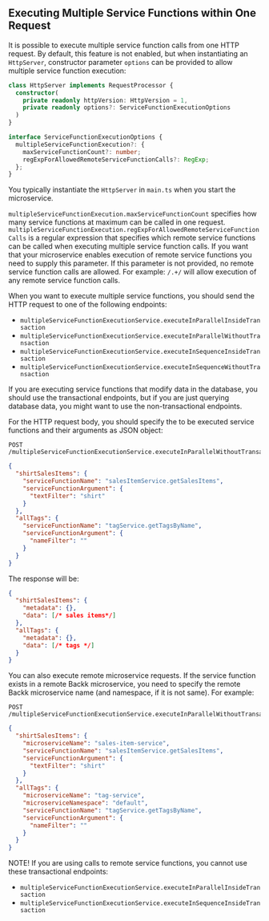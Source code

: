 ## Executing Multiple Service Functions within One Request

It is possible to execute multiple service function calls from one HTTP request. By default, this feature is not enabled, 
but when instantiating an `HttpServer`, constructor parameter `options` can be provided to allow multiple service function execution:

```ts
class HttpServer implements RequestProcessor {
  constructor(
    private readonly httpVersion: HttpVersion = 1,
    private readonly options?: ServiceFunctionExecutionOptions
  )
}

interface ServiceFunctionExecutionOptions {
  multipleServiceFunctionExecution?: {
    maxServiceFunctionCount?: number;
    regExpForAllowedRemoteServiceFunctionCalls?: RegExp;
  };
}
```

You typically instantiate the `HttpServer` in `main.ts` when you start the microservice.

`multipleServiceFunctionExecution.maxServiceFunctionCount` specifies how many service functions at maximum can be called in one request.
`multipleServiceFunctionExecution.regExpForAllowedRemoteServiceFunctionCalls` is a regular expression that specifies which remote service functions can be called when executing multiple service function calls. If you want that your microservice enables execution of remote service functions you need to supply this parameter. If this parameter is not provided, no remote service function calls are allowed.
For example: `/.+/` will allow execution of any remote service function calls.

When you want to execute multiple service functions, you should send the HTTP request to one of the following endpoints:
- `multipleServiceFunctionExecutionService.executeInParallelInsideTransaction`
- `multipleServiceFunctionExecutionService.executeInParallelWithoutTransaction`
- `multipleServiceFunctionExecutionService.executeInSequenceInsideTransaction`
- `multipleServiceFunctionExecutionService.executeInSequenceWithoutTransaction`

If you are executing service functions that modify data in the database, you should use the transactional endpoints, but
if you are just querying database data, you might want to use the non-transactional endpoints.

For the HTTP request body, you should specify the to be executed service functions and their arguments as JSON object:

```
POST /multipleServiceFunctionExecutionService.executeInParallelWithoutTransaction
```

```json
{
  "shirtSalesItems": {
    "serviceFunctionName": "salesItemService.getSalesItems",
    "serviceFunctionArgument": {
      "textFilter": "shirt"
    }
  },
  "allTags": {
    "serviceFunctionName": "tagService.getTagsByName",
    "serviceFunctionArgument": {
      "nameFilter": ""
    }
  }
}
```

The response will be:

```json
{
  "shirtSalesItems": {
    "metadata": {},
    "data": [/* sales items*/]
  },
  "allTags": {
    "metadata": {},
    "data": [/* tags */]
  }
}
```

You can also execute remote microservice requests.
If the service function exists in a remote Backk microservice, you need to specify the remote Backk
microservice name (and namespace, if it is not same). For example:

```
POST /multipleServiceFunctionExecutionService.executeInParallelWithoutTransaction
```

```json
{
  "shirtSalesItems": {
    "microserviceName": "sales-item-service",
    "serviceFunctionName": "salesItemService.getSalesItems",
    "serviceFunctionArgument": {
      "textFilter": "shirt"
    }
  },
  "allTags": {
    "microserviceName": "tag-service",
    "microserviceNamespace": "default",
    "serviceFunctionName": "tagService.getTagsByName",
    "serviceFunctionArgument": {
      "nameFilter": ""
    }
  }
}
```

NOTE! If you are using calls to remote service functions, you cannot use these transactional endpoints:
- `multipleServiceFunctionExecutionService.executeInParallelInsideTransaction`
- `multipleServiceFunctionExecutionService.executeInSequenceInsideTransaction`
